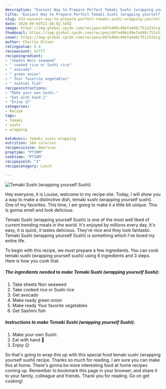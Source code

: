 ```yaml
---
description: "Easiest Way to Prepare Perfect Temaki Sushi (wrapping yourself Sushi)"
title: "Easiest Way to Prepare Perfect Temaki Sushi (wrapping yourself Sushi)"
slug: 433-easiest-way-to-prepare-perfect-temaki-sushi-wrapping-yourself-sushi
date: 2020-09-03T21:40:02.549Z
image: https://img-global.cpcdn.com/recipes/d47e406c49efa448/751x532cq70/temaki-sushi-wrapping-yourself-sushi-recipe-main-photo.jpg
thumbnail: https://img-global.cpcdn.com/recipes/d47e406c49efa448/751x532cq70/temaki-sushi-wrapping-yourself-sushi-recipe-main-photo.jpg
cover: https://img-global.cpcdn.com/recipes/d47e406c49efa448/751x532cq70/temaki-sushi-wrapping-yourself-sushi-recipe-main-photo.jpg
author: Charlie Oliver
ratingvalue: 4.4
reviewcount: 43777
recipeingredient:
- "sheets Nori seaweed"
- " cooked rice or Sushi rice"
- " avocado"
- " green onion"
- " Your favorite vegetables"
- " Sashimi fish"
recipeinstructions:
- "Make your own Sushi."
- "Eat with hand 🤚"
- "Enjoy 😉"
categories:
- Recipe
tags:
- temaki
- sushi
- wrapping

katakunci: temaki sushi wrapping 
nutrition: 164 calories
recipecuisine: American
preptime: "PT39M"
cooktime: "PT56M"
recipeyield: "3"
recipecategory: Lunch

---
```



![Temaki Sushi (wrapping yourself Sushi)](https://img-global.cpcdn.com/recipes/d47e406c49efa448/751x532cq70/temaki-sushi-wrapping-yourself-sushi-recipe-main-photo.jpg)

Hey everyone, it is Louise, welcome to my recipe site. Today, I will show you a way to make a distinctive dish, temaki sushi (wrapping yourself sushi). One of my favorites. This time, I am going to make it a little bit unique. This is gonna smell and look delicious.



Temaki Sushi (wrapping yourself Sushi) is one of the most well liked of current trending meals in the world. It's enjoyed by millions every day. It's easy, it is quick, it tastes delicious. They're nice and they look fantastic. Temaki Sushi (wrapping yourself Sushi) is something which I've loved my entire life.


To begin with this recipe, we must prepare a few ingredients. You can cook temaki sushi (wrapping yourself sushi) using 6 ingredients and 3 steps. Here is how you cook that.

<!--inarticleads1-->

##### The ingredients needed to make Temaki Sushi (wrapping yourself Sushi):

1. Take sheets Nori seaweed
1. Take  cooked rice or Sushi rice
1. Get  avocado
1. Make ready  green onion
1. Make ready  Your favorite vegetables
1. Get  Sashimi fish




<!--inarticleads2-->

##### Instructions to make Temaki Sushi (wrapping yourself Sushi):

1. Make your own Sushi.
1. Eat with hand 🤚
1. Enjoy 😉




So that's going to wrap this up with this special food temaki sushi (wrapping yourself sushi) recipe. Thanks so much for reading. I am sure you can make this at home. There's gonna be more interesting food at home recipes coming up. Remember to bookmark this page in your browser, and share it to your family, colleague and friends. Thank you for reading. Go on get cooking!
